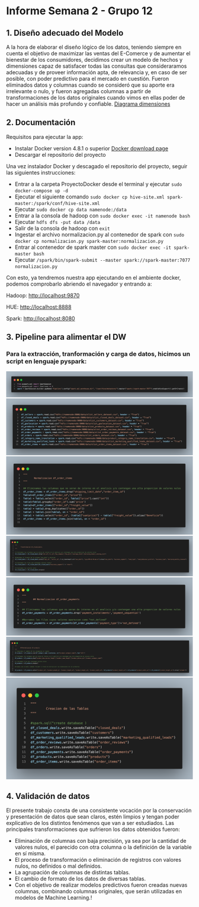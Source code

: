 # **Informe Semana 2 - Grupo 12**

## **1. Diseño adecuado del Modelo**
  A la hora de elaborar el diseño lógico de los datos, teniendo siempre en cuenta el objetivo de maximizar las ventas del E-Comerce y de aumentar el bienestar de los consumidores, decidimos crear un modelo de hechos y dimensiones capaz de satisfacer todas las consultas que consideraramos adecuadas y de proveer información apta, de relevancia y, en caso de ser posible, con poder predictivo para el mercado en cuestión. Fueron eliminados datos y columnas cuando se consideró que su aporte era irrelevante o nulo, y fueron agregadas columnas a partir de transformaciones de los datos originales cuando vimos en ellas poder de hacer un análisis más profundo y confiable.
  [Diagrama dimensiones](https://user-images.githubusercontent.com/99231030/179021043-2ffed5d8-f134-4eac-a795-06a3c57a54b6.jpg)
  
## **2. Documentación**
Requisitos para ejecutar la app:
- Instalar Docker version 4.8.1 o superior [Docker download page](https://www.docker.com/products/docker-desktop/)
- Descargar el repositorio del proyecto

Una vez instalador Docker y descagado el repositorio del proyecto, seguir las siguientes instrucciones:
- Entrar a la carpeta ProyectoDocker desde el terminal y ejecutar `sudo docker-compose up -d`
- Ejecutar el siguiente comando `sudo docker cp hive-site.xml spark-master:/spark/conf/hive-site.xml`
- Ejecutar `sudo docker cp data namenode:/data`
- Entrar a la consola de hadoop con `sudo docker exec -it namenode bash` 
- Ejecutar `hdfs dfs -put data /data`
- Salir de la consola de hadoop con `exit`
- Ingestar el archivo normalizacion.py al contenedor de spark con `sudo docker cp normalizacion.py spark-master:normalizacion.py`
- Entrar al contenedor de spark master con `sudo docker exec -it spark-master bash`
- Ejecutar `/spark/bin/spark-submit --master spark://spark-master:7077 normalizacion.py`

Con esto, ya tendremos nuestra app ejecutando en el ambiente docker, podemos comprobarlo abriendo el navegador y entrando a:

Hadoop:  [http://localhost:9870](http://localhost:9870)  

HUE: [http://localhost:8888](http://localhost:8888)  

Spark: [http://localhost:8080](http://localhost:8080)  




## **3. Pipeline para alimentar el DW**
### **Para la extracción, tranformación y carga de datos, hicimos un script en lenguaje pyspark:**
![](/images/librerias.png)
![](/images/ingesta.png)
![](/images/orderItems.png)
![](/images/CLOSED_DEALS.png)
![](/images/payments.png)
![](/images/products.png)
![](/images/carga.png)

## **4. Validación de datos**
  El presente trabajo consta de una consistente vocación por la conservación y presentación de datos que sean claros, estén limpios y tengan poder explicativo de los distintos fenómenos que van a ser estudiados. 
   Las principales transformaciones que sufrieron los datos obtenidos fueron:
   - Eliminación de columnas con baja precisión, ya sea por la cantidad de valores nulos, el parecido con otra columna o la definición de la variable en sí misma.
   - El proceso de transformación o eliminación de registros con valores nulos, no definidos o mal definidos.
   - La agrupación de columnas de distintas tablas.
   - El cambio de formato de los datos de diversas tablas.
   - Con el objetivo de realizar modelos predictivos fueron creadas nuevas columnas, combinando columnas originales, que serán utilizadas en modelos de Machine Learning.!

